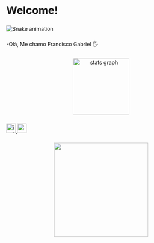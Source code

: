 <h1 align="left">Welcome!</h1>

###

<img src="https://raw.githubusercontent.com/Coficxz/Coficxz/output/snake.svg" alt="Snake animation" />

###

<p align="left">-Olá, Me chamo Francisco Gabriel 🖐</p>

###

<div align="center">
  <img src="https://github-readme-stats.vercel.app/api?username=Coficxz&hide_title=false&hide_rank=false&show_icons=true&include_all_commits=true&count_private=true&disable_animations=false&theme=tokyonight&locale=en&hide_border=false&order=1" height="150" alt="stats graph"  />
</div>

###

<div align="left">
  <a href="https://www.instagram.com/coficxz/" target="_blank">
    <img src="https://img.shields.io/static/v1?message=Instagram&logo=instagram&label=&color=7B68EE&logoColor=white&labelColor=&style=for-the-badge" height="25" alt="instagram logo"  />
  </a>
  <a href="https://www.youtube.com/@Coficxz" target="_blank">
    <img src="https://img.shields.io/static/v1?message=Youtube&logo=youtube&label=&color=7B68EE&logoColor=white&labelColor=&style=for-the-badge" height="25" alt="youtube logo"  />
  </a>
</div>

###

<div align="center">
  <img height="250" src="https://media0.giphy.com/media/v1.Y2lkPTc5MGI3NjExbjYyeXZhYmU4MWs5eDRvbXA3dXh1bnU0YjkyeTVuYmk4Yml2Y21mdSZlcD12MV9pbnRlcm5hbF9naWZfYnlfaWQmY3Q9Zw/VmXr0jlYsTqLbbHWSK/giphy.webp"  />
</div>

###
